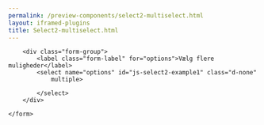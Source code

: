 ```yaml
--- 
permalink: /preview-components/select2-multiselect.html
layout: iframed-plugins 
title: Select2-multiselect.html
---
```

<div class="container">
    <form class="form mb-6">

        <div class="form-group">
            <label class="form-label" for="options">Vælg flere muligheder</label>
            <select name="options" id="js-select2-example1" class="d-none"
                multiple>

            </select>
        </div>

    </form>
</div>